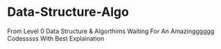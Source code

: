 # Data-Structure-Algo
From Level 0 Data Structure &amp; Algorthims
    Waiting For An Amazingggggg Codesssss With Best Explaination
